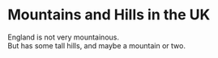 Mountains and Hills in the UK   
===================   
England is not very mountainous.   
But has some tall hills, and maybe a mountain or two.
